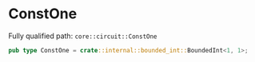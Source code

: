 # ConstOne

Fully qualified path: `core::circuit::ConstOne`

```rust
pub type ConstOne = crate::internal::bounded_int::BoundedInt<1, 1>;
```

